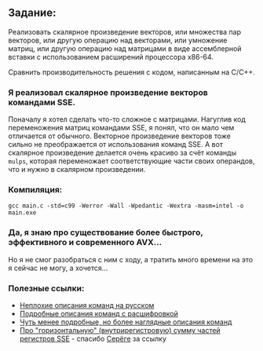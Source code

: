 ## Задание:

Реализовать скалярное произведение векторов, или множества пар векторов, или другую операцию над векторами, или умножение матриц, или другую операцию над матрицами в виде ассемблерной вставки с использованием расширений процессора x86-64.<br>

Сравнить производительность решения с кодом, написанным на C/C++.

### Я реализовал скалярное произведение векторов командами SSE.
Поначалу я хотел сделать что-то сложное с матрицами. Нагуглив код переменожения матриц командами SSE, я понял, что он мало чем отличается от обычного. Векторное произведение векторов тоже сильно не преображается от использования команд SSE. А вот скалярное произведение делается очень красиво за счёт команды `mulps`, которая переменожает соответствующие части своих операндов, что и нужно в скалярном произведении.

### Компиляция: 
`gcc main.c -std=c99 -Werror -Wall -Wpedantic -Wextra -masm=intel -o main.exe`

### Да, я знаю про существование более быстрого, эффективного и современного AVX...
Но я не смог разобраться с ним с ходу, а тратить много времени на это я сейчас не могу, а хочется...

### Полезные ссылки:
- [Неплохие описания команд на русском](https://www.club155.ru/x86cmdsimd)
- [Подробные описания команд с расшифровкой](https://www.felixcloutier.com/x86/)
- [Чуть менее подробные, но более наглядные описания команд](https://c9x.me/x86/)
- [Про "горизонтальную" (внутрирегистровую) сумму частей регистров SSE](https://community.intel.com/t5/Intel-ISA-Extensions/Intraregister-sum/m-p/808872) - спасибо [Серёге](https://github.com/seregadanser) за ссылку
